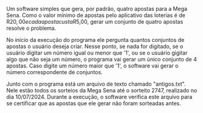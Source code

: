 Um software simples que gera, por padrão, quatro apostas para a Mega Sena.
Como o valor mínimo de apostas pelo aplicativo das loterias é de R$20,00 e cada aposta custa R$5,00, gerar um conjunto de quatro apostas resolve o problema.

No início da execução do programa ele pergunta quantos conjuntos de apostas o usuário deseja criar.
Nesse ponto, se nada for digitado, se o usuário digitar um número igual ou menor que '1', ou se o usuário gigitar algo que não seja um número, o programa vai gerar um único conjunto de 4 apostas.
Caso digite um número maior que '1', o software vai gerar o número correspondente de conjuntos.

Junto com o programa está um arquivo de texto chamado "antigos.txt". Nele estão todos os sorteios da Mega Sena até o sorteito 2747, realizado no dia 10/07/2024.
Durante a execução, o software verifica este arquivo para se certificar que as apostas que ele gerar não foram sorteadas antes.
